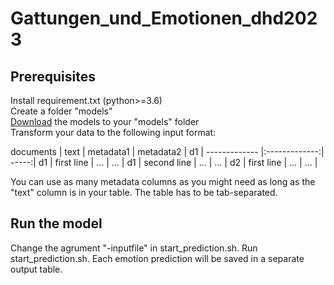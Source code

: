 # Gattungen_und_Emotionen_dhd2023

## Prerequisites

Install requirement.txt (python>=3.6) <br>
Create a folder "models" <br>
[Download](https://owncloud.gwdg.de/index.php/s/g2PjWWcknSRlMSd) the models to your "models" folder <br>
Transform your data to the following input format: <br>

documents | text          | metadata1           | metadata2  |
d1        | ------------- |:-------------:| -----:|
d1        | first line    | ... | ... |
d1        | second line   | ... | ... |
d2        | first line    | ... | ... |

You can use as many metadata columns as you might need as long
as the "text" column is in your table. The table has to be 
tab-separated.

## Run the model

Change the agrument "-inputfile" in start_prediction.sh.
Run start_prediction.sh. Each emotion prediction will be saved in
a separate output table.
